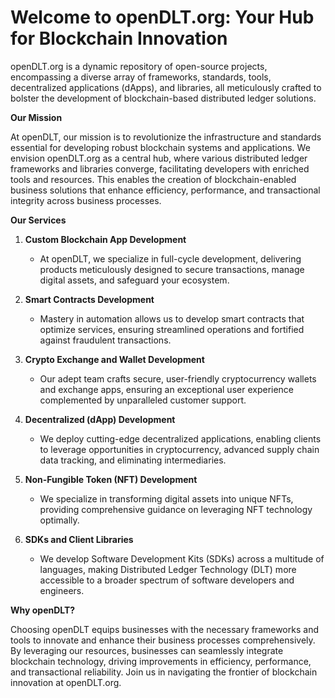 # Welcome to openDLT.org: Your Hub for Blockchain Innovation

openDLT.org is a dynamic repository of open-source projects, encompassing a diverse array of frameworks, standards, tools, decentralized applications (dApps), and libraries, all meticulously crafted to bolster the development of blockchain-based distributed ledger solutions.

**Our Mission**

At openDLT, our mission is to revolutionize the infrastructure and standards essential for developing robust blockchain systems and applications. We envision openDLT.org as a central hub, where various distributed ledger frameworks and libraries converge, facilitating developers with enriched tools and resources. This enables the creation of blockchain-enabled business solutions that enhance efficiency, performance, and transactional integrity across business processes.

**Our Services**

1. **Custom Blockchain App Development**
   - At openDLT, we specialize in full-cycle development, delivering products meticulously designed to secure transactions, manage digital assets, and safeguard your ecosystem.

2. **Smart Contracts Development**
   - Mastery in automation allows us to develop smart contracts that optimize services, ensuring streamlined operations and fortified against fraudulent transactions.

3. **Crypto Exchange and Wallet Development**
   - Our adept team crafts secure, user-friendly cryptocurrency wallets and exchange apps, ensuring an exceptional user experience complemented by unparalleled customer support.

4. **Decentralized (dApp) Development**
   - We deploy cutting-edge decentralized applications, enabling clients to leverage opportunities in cryptocurrency, advanced supply chain data tracking, and eliminating intermediaries.

5. **Non-Fungible Token (NFT) Development**
   - We specialize in transforming digital assets into unique NFTs, providing comprehensive guidance on leveraging NFT technology optimally.

6. **SDKs and Client Libraries**
   - We develop Software Development Kits (SDKs) across a multitude of languages, making Distributed Ledger Technology (DLT) more accessible to a broader spectrum of software developers and engineers.

**Why openDLT?**

Choosing openDLT equips businesses with the necessary frameworks and tools to innovate and enhance their business processes comprehensively. By leveraging our resources, businesses can seamlessly integrate blockchain technology, driving improvements in efficiency, performance, and transactional reliability. Join us in navigating the frontier of blockchain innovation at openDLT.org.
